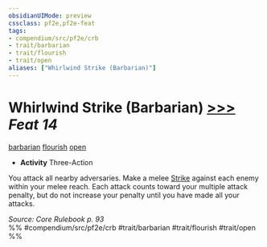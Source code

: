 ```yaml
---
obsidianUIMode: preview
cssclass: pf2e,pf2e-feat
tags:
- compendium/src/pf2e/crb
- trait/barbarian
- trait/flourish
- trait/open
aliases: ["Whirlwind Strike (Barbarian)"]
---
```

# Whirlwind Strike (Barbarian)  [>>>](/rules/core-rulebook/chapter-9-playing-the-game.md#Actions "Three-Action") *Feat 14*  
[barbarian](/rules/traits/barbarian.md)  [flourish](/rules/traits/flourish.md)  [open](/rules/traits/open.md)  

- **Activity** Three-Action

You attack all nearby adversaries. Make a melee [Strike](/rules/actions/strike.md) against each enemy within your melee reach. Each attack counts toward your multiple attack penalty, but do not increase your penalty until you have made all your attacks.

*Source: Core Rulebook p. 93*  
%% #compendium/src/pf2e/crb #trait/barbarian #trait/flourish #trait/open %%